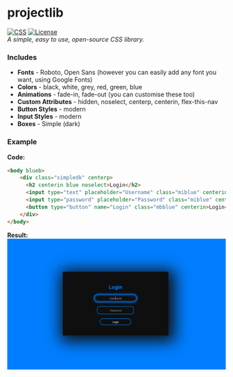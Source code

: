 # projectlib
[![CSS](https://img.shields.io/badge/language-CSS-%23006fde.svg)](https://en.wikipedia.org/wiki/CSS)
[![License](https://img.shields.io/github/license/crtezgod/projectlib)](LICENSE)<br>
*A simple, easy to use, open-source CSS library.*

### Includes
*   **Fonts** - Roboto, Open Sans (however you can easily add any font you want, using Google Fonts)
*   **Colors** - black, white, grey, red, green, blue
*   **Animations** - fade-in, fade-out (you can customise these too)
*   **Custom Attributes** - hidden, noselect, centerp, centerin, flex-this-nav
*   **Button Styles** - modern
*   **Input Styles** - modern
*   **Boxes** - Simple (dark)

### Example

**Code:**
```html
<body blueb>
    <div class="simpledk" centerp>
      <h2 centerin blue noselect>Login</h2>
      <input type="text" placeholder="Username" class="miblue" centerin>
      <input type="password" placeholder="Password" class="miblue" centerin>
      <button type="button" name="Login" class="mbblue" centerin>Login</button>
    </div>
</body>
```
**Result:**
![EXAMPLE](/images/example.png)
